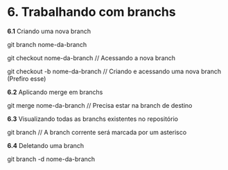 # 6. Trabalhando com branchs

**6.1** Criando uma nova branch

git branch nome-da-branch

git checkout nome-da-branch // Acessando a nova branch

git checkout -b nome-da-branch // Criando e acessando uma nova branch (Prefiro esse)

**6.2** Aplicando merge em branchs

git merge nome-da-branch // Precisa estar na branch de destino

**6.3** Visualizando todas as branchs existentes no repositório

git branch // A branch corrente será marcada por um asterisco

**6.4** Deletando uma branch

git branch -d nome-da-branch